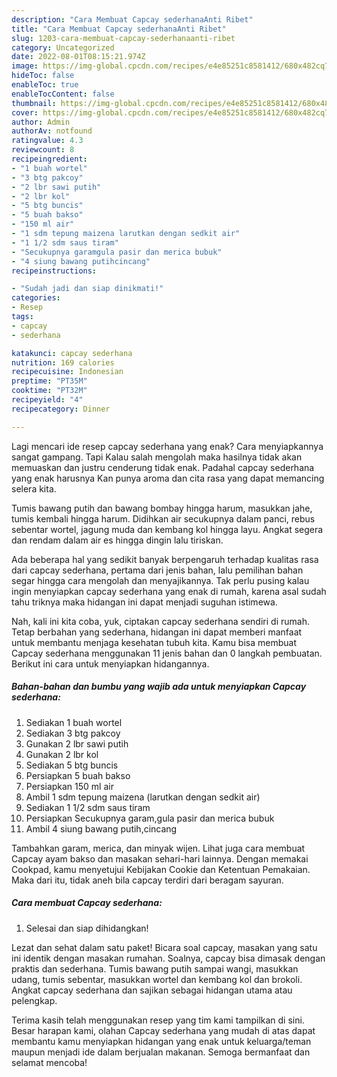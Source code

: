 ```yaml
---
description: "Cara Membuat Capcay sederhanaAnti Ribet"
title: "Cara Membuat Capcay sederhanaAnti Ribet"
slug: 1203-cara-membuat-capcay-sederhanaanti-ribet
category: Uncategorized
date: 2022-08-01T08:15:21.974Z
image: https://img-global.cpcdn.com/recipes/e4e85251c8581412/680x482cq70/capcay-sederhana-foto-resep-utama.jpg
hideToc: false
enableToc: true
enableTocContent: false
thumbnail: https://img-global.cpcdn.com/recipes/e4e85251c8581412/680x482cq70/capcay-sederhana-foto-resep-utama.jpg
cover: https://img-global.cpcdn.com/recipes/e4e85251c8581412/680x482cq70/capcay-sederhana-foto-resep-utama.jpg
author: Admin
authorAv: notfound
ratingvalue: 4.3
reviewcount: 8
recipeingredient:
- "1 buah wortel"
- "3 btg pakcoy"
- "2 lbr sawi putih"
- "2 lbr kol"
- "5 btg buncis"
- "5 buah bakso"
- "150 ml air"
- "1 sdm tepung maizena larutkan dengan sedkit air"
- "1 1/2 sdm saus tiram"
- "Secukupnya garamgula pasir dan merica bubuk"
- "4 siung bawang putihcincang"
recipeinstructions:

- "Sudah jadi dan siap dinikmati!"
categories:
- Resep
tags:
- capcay
- sederhana

katakunci: capcay sederhana 
nutrition: 169 calories
recipecuisine: Indonesian
preptime: "PT35M"
cooktime: "PT32M"
recipeyield: "4"
recipecategory: Dinner

---
```



Lagi mencari ide resep capcay sederhana yang enak? Cara menyiapkannya sangat gampang. Tapi Kalau salah mengolah maka hasilnya tidak akan memuaskan dan justru cenderung tidak enak. Padahal capcay sederhana yang enak harusnya Kan punya aroma dan cita rasa yang dapat memancing selera kita.


Tumis bawang putih dan bawang bombay hingga harum, masukkan jahe, tumis kembali hingga harum. Didihkan air secukupnya dalam panci, rebus sebentar wortel, jagung muda dan kembang kol hingga layu. Angkat segera dan rendam dalam air es hingga dingin lalu tiriskan.

Ada beberapa hal yang sedikit banyak berpengaruh terhadap kualitas rasa dari capcay sederhana, pertama dari jenis bahan, lalu pemilihan bahan segar hingga cara mengolah dan menyajikannya. Tak perlu pusing kalau ingin menyiapkan capcay sederhana yang enak di rumah, karena asal sudah tahu triknya maka hidangan ini dapat menjadi suguhan istimewa.


Nah, kali ini kita coba, yuk, ciptakan capcay sederhana sendiri di rumah. Tetap berbahan yang sederhana, hidangan ini dapat memberi manfaat untuk membantu menjaga kesehatan tubuh kita. Kamu bisa membuat Capcay sederhana menggunakan 11 jenis bahan dan 0 langkah pembuatan. Berikut ini cara untuk menyiapkan hidangannya.

<!--inarticleads1-->

##### Bahan-bahan dan bumbu yang wajib ada untuk menyiapkan Capcay sederhana:

1. Sediakan 1 buah wortel
1. Sediakan 3 btg pakcoy
1. Gunakan 2 lbr sawi putih
1. Gunakan 2 lbr kol
1. Sediakan 5 btg buncis
1. Persiapkan 5 buah bakso
1. Persiapkan 150 ml air
1. Ambil 1 sdm tepung maizena (larutkan dengan sedkit air)
1. Sediakan 1 1/2 sdm saus tiram
1. Persiapkan Secukupnya garam,gula pasir dan merica bubuk
1. Ambil 4 siung bawang putih,cincang


Tambahkan garam, merica, dan minyak wijen. Lihat juga cara membuat Capcay ayam bakso dan masakan sehari-hari lainnya. Dengan memakai Cookpad, kamu menyetujui Kebijakan Cookie dan Ketentuan Pemakaian. Maka dari itu, tidak aneh bila capcay terdiri dari beragam sayuran. 

<!--inarticleads2-->

##### Cara membuat Capcay sederhana:


1. Selesai dan siap dihidangkan!

Lezat dan sehat dalam satu paket! Bicara soal capcay, masakan yang satu ini identik dengan masakan rumahan. Soalnya, capcay bisa dimasak dengan praktis dan sederhana. Tumis bawang putih sampai wangi, masukkan udang, tumis sebentar, masukkan wortel dan kembang kol dan brokoli. Angkat capcay sederhana dan sajikan sebagai hidangan utama atau pelengkap. 

Terima kasih telah menggunakan resep yang tim kami tampilkan di sini. Besar harapan kami, olahan Capcay sederhana yang mudah di atas dapat membantu kamu menyiapkan hidangan yang enak untuk keluarga/teman maupun menjadi ide dalam berjualan makanan. Semoga bermanfaat dan selamat mencoba!
